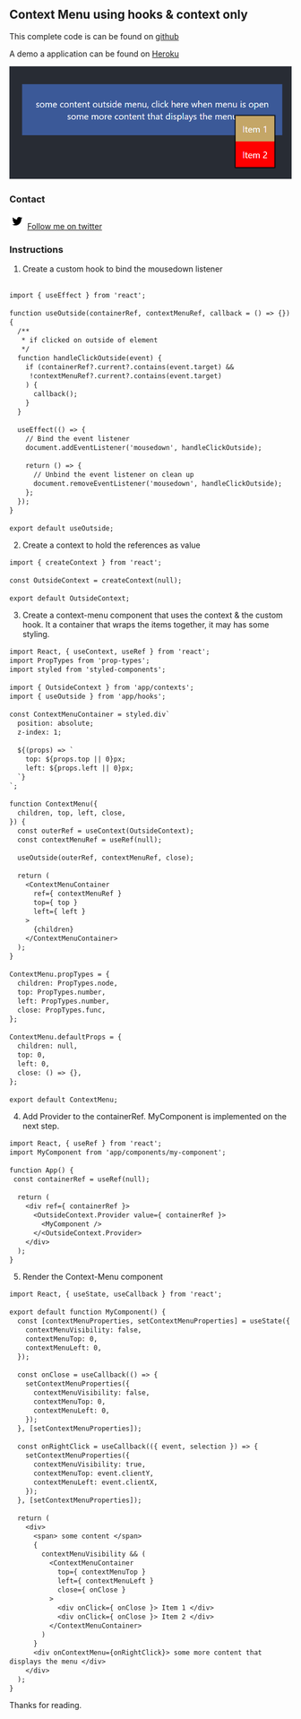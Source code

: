 ## Context Menu using hooks & context only

This complete code is can be found on [github](https://github.com/zmtmaster/context-menu)

A demo a application can be found on [Heroku](https://context-menu.herokuapp.com/)

![alt text](./docs/images/0.png 'Sample 1')

### Contact

![Follow @twitter](./docs/images/twitter.png 'twitter') [Follow me on twitter](@MatanKastel)

### Instructions

1. Create a custom hook to bind the mousedown listener

```

import { useEffect } from 'react';

function useOutside(containerRef, contextMenuRef, callback = () => {}) {
  /**
   * if clicked on outside of element
   */
  function handleClickOutside(event) {
    if (containerRef?.current?.contains(event.target) &&
     !contextMenuRef?.current?.contains(event.target)
    ) {
      callback();
    }
  }

  useEffect(() => {
    // Bind the event listener
    document.addEventListener('mousedown', handleClickOutside);

    return () => {
      // Unbind the event listener on clean up
      document.removeEventListener('mousedown', handleClickOutside);
    };
  });
}

export default useOutside;
```

2. Create a context to hold the references as value

```
import { createContext } from 'react';

const OutsideContext = createContext(null);

export default OutsideContext;
```

3. Create a context-menu component that uses the context & the custom hook. It a container that wraps the items together, it may has some styling.

```
import React, { useContext, useRef } from 'react';
import PropTypes from 'prop-types';
import styled from 'styled-components';

import { OutsideContext } from 'app/contexts';
import { useOutside } from 'app/hooks';

const ContextMenuContainer = styled.div`
  position: absolute;
  z-index: 1;

  ${(props) => `
    top: ${props.top || 0}px;
    left: ${props.left || 0}px;
  `}
`;

function ContextMenu({
  children, top, left, close,
}) {
  const outerRef = useContext(OutsideContext);
  const contextMenuRef = useRef(null);

  useOutside(outerRef, contextMenuRef, close);

  return (
    <ContextMenuContainer
      ref={ contextMenuRef }
      top={ top }
      left={ left }
    >
      {children}
    </ContextMenuContainer>
  );
}

ContextMenu.propTypes = {
  children: PropTypes.node,
  top: PropTypes.number,
  left: PropTypes.number,
  close: PropTypes.func,
};

ContextMenu.defaultProps = {
  children: null,
  top: 0,
  left: 0,
  close: () => {},
};

export default ContextMenu;
```

4. Add Provider to the containerRef. MyComponent is implemented on the next step.

```
import React, { useRef } from 'react';
import MyComponent from 'app/components/my-component';

function App() {
 const containerRef = useRef(null);

  return (
    <div ref={ containerRef }>
      <OutsideContext.Provider value={ containerRef }>
        <MyComponent />
      </<OutsideContext.Provider>
    </div>
  );
}
```

5. Render the Context-Menu component

```
import React, { useState, useCallback } from 'react';

export default function MyComponent() {
  const [contextMenuProperties, setContextMenuProperties] = useState({
    contextMenuVisibility: false,
    contextMenuTop: 0,
    contextMenuLeft: 0,
  });

  const onClose = useCallback(() => {
    setContextMenuProperties({
      contextMenuVisibility: false,
      contextMenuTop: 0,
      contextMenuLeft: 0,
    });
  }, [setContextMenuProperties]);

  const onRightClick = useCallback(({ event, selection }) => {
    setContextMenuProperties({
      contextMenuVisibility: true,
      contextMenuTop: event.clientY,
      contextMenuLeft: event.clientX,
    });
  }, [setContextMenuProperties]);

  return (
    <div>
      <span> some content </span>
      {
        contextMenuVisibility && (
          <ContextMenuContainer
            top={ contextMenuTop }
            left={ contextMenuLeft }
            close={ onClose }
          >
            <div onClick={ onClose }> Item 1 </div>
            <div onClick={ onClose }> Item 2 </div>
          </ContextMenuContainer>
        )
      }
      <div onContextMenu={onRightClick}> some more content that displays the menu </div>
    </div>
  );
}

```

Thanks for reading.
